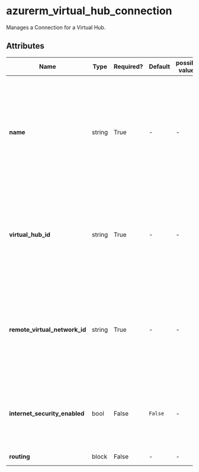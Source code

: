 # azurerm_virtual_hub_connection

Manages a Connection for a Virtual Hub.

## Attributes

| Name | Type | Required? | Default  | possible values | Description |
| ---- | ---- | --------- | -------- | ----------- | ----------- |
| **name** | string | True | -  |  -  | The Name which should be used for this Connection, which must be unique within the Virtual Hub. Changing this forces a new resource to be created. | 
| **virtual_hub_id** | string | True | -  |  -  | The ID of the Virtual Hub within which this connection should be created. Changing this forces a new resource to be created. | 
| **remote_virtual_network_id** | string | True | -  |  -  | The ID of the Virtual Network which the Virtual Hub should be connected to. Changing this forces a new resource to be created. | 
| **internet_security_enabled** | bool | False | `False`  |  -  | Should Internet Security be enabled to secure internet traffic? Defaults to `false`. | 
| **routing** | block | False | -  |  -  | A `routing` block. | 


